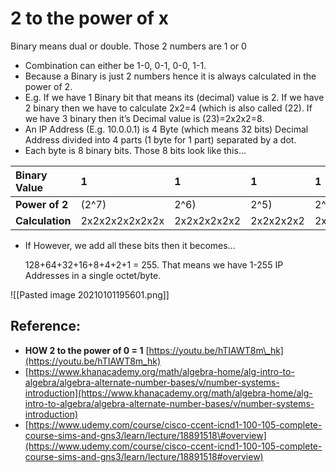 # 2 to the power of x

Binary means dual or double. Those 2 numbers are 1 or 0

* Combination can either be 1-0, 0-1, 0-0, 1-1.
* Because a Binary is just 2 numbers hence it is always calculated in the power of 2.
* E.g. If we have 1 Binary bit that means its \(decimal\) value is 2. If we have 2 binary then we have to calculate 2x2=4 \(which is also called \(22\). If we have 3 binary then it’s Decimal value is \(23\)=2x2x2=8.
* An IP Address \(E.g. 10.0.0.1\) is 4 Byte \(which means 32 bits\) Decimal Address divided into 4 parts \(1 byte for 1 part\) separated by a dot. 
* Each byte is 8 binary bits. Those 8 bits look like this…

| **Binary Value** | **1** | **1** | **1** | **1** | **1** | **1** | **1** | **1** |
| :--- | :--- | :--- | :--- | :--- | :--- | :--- | :--- | :--- |
| **Power of 2** | \(2^7\) | 2^6\) | 2^5\) | 2^4\) | 2^3\) | 2^2\) | 2^1\) | 2^0\) |
| **Calculation** | 2x2x2x2x2x2x2x | 2x2x2x2x2x2 | 2x2x2x2x2 | 2x2x2x2 | 2x2x2 | 2x2 | 2 | 1 |

* If However, we add all these bits then it becomes…

   128+64+32+16+8+4+2+1 = 255. That means we have 1-255 IP Addresses in a single octet/byte.

!\[\[Pasted image 20210101195601.png\]\]

## Reference:

* **HOW 2 to the power of 0 = 1** [https://youtu.be/hTIAWT8m\_hk](https://youtu.be/hTIAWT8m_hk) 
* [https://www.khanacademy.org/math/algebra-home/alg-intro-to-algebra/algebra-alternate-number-bases/v/number-systems-introduction](https://www.khanacademy.org/math/algebra-home/alg-intro-to-algebra/algebra-alternate-number-bases/v/number-systems-introduction)
* [https://www.udemy.com/course/cisco-ccent-icnd1-100-105-complete-course-sims-and-gns3/learn/lecture/18891518\#overview](https://www.udemy.com/course/cisco-ccent-icnd1-100-105-complete-course-sims-and-gns3/learn/lecture/18891518#overview)

